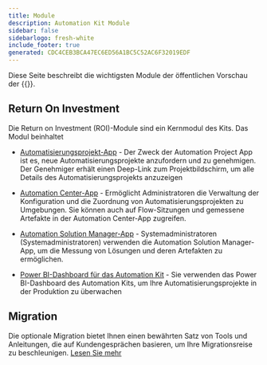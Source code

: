 ```yaml
---
title: Module
description: Automation Kit Module
sidebar: false
sidebarlogo: fresh-white
include_footer: true
generated: CDC4CEB3BCA47EC6ED56A1BC5C52AC6F32019EDF
---
```


Diese Seite beschreibt die wichtigsten Module der öffentlichen Vorschau der {{<product-name>}}.

## Return On Investment

Die Return on Investment (ROI)-Module sind ein Kernmodul des Kits. Das Modul beinhaltet

- [Automatisierungsprojekt-App](https://learn.microsoft.com/power-automate/guidance/automation-kit/use-automation-kit#automation-project-app) - Der Zweck der Automation Project App ist es, neue Automatisierungsprojekte anzufordern und zu genehmigen. Der Genehmiger erhält einen Deep-Link zum Projektbildschirm, um alle Details des Automatisierungsprojekts anzuzeigen

- [Automation Center-App](https://learn.microsoft.com/power-automate/guidance/automation-kit/use-automation-kit#automation-center-app) - Ermöglicht Administratoren die Verwaltung der Konfiguration und die Zuordnung von Automatisierungsprojekten zu Umgebungen. Sie können auch auf Flow-Sitzungen und gemessene Artefakte in der Automation Center-App zugreifen.

- [Automation Solution Manager-App](https://learn.microsoft.com/power-automate/guidance/automation-kit/use-automation-kit#automation-solution-manager-app) - Systemadministratoren (Systemadministratoren) verwenden die Automation Solution Manager-App, um die Messung von Lösungen und deren Artefakten zu ermöglichen.

- [Power BI-Dashboard für das Automation Kit](https://learn.microsoft.com/power-automate/guidance/automation-kit/use-automation-kit#automation-kit-power-bi-dashboard) - Sie verwenden das Power BI-Dashboard des Automation Kits, um Ihre Automatisierungsprojekte in der Produktion zu überwachen

## Migration

Die optionale Migration bietet Ihnen einen bewährten Satz von Tools und Anleitungen, die auf Kundengesprächen basieren, um Ihre Migrationsreise zu beschleunigen. [Lesen Sie mehr](/de/migration)
